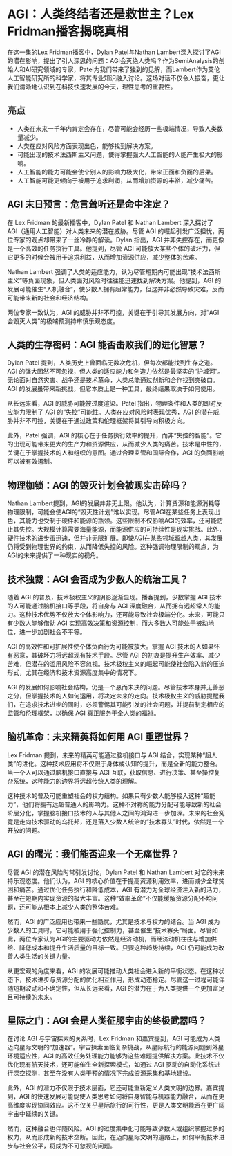 # AGI：人类终结者还是救世主？Lex Fridman播客揭晓真相

在这一集的Lex Fridman播客中，Dylan Patel与Nathan Lambert深入探讨了AGI的潜在影响，提出了引人深思的问题：AGI会灭绝人类吗？作为SemiAnalysis的创始人和AI研究领域的专家，Patel为我们带来了独到的见解，而Lambert作为艾伦人工智能研究所的科学家，将其专业知识融入讨论。这场对话不仅令人振奋，更让我们清晰地认识到在科技快速发展的今天，理性思考的重要性。

## 亮点
- 人类在未来一千年内肯定会存在，尽管可能会经历一些极端情况，导致人类数量减少。
- 人类在应对风险方面表现出色，能够找到解决方案。
- 可能出现的技术法西斯主义问题，使得掌握强大人工智能的人能产生极大的影响。
- 人工智能的能力可能会使个别人的影响力极大化，带来正面和负面的后果。
- 人工智能可能更倾向于被用于追求利润，从而增加资源的丰裕，减少痛苦。

## AGI 末日预言：危言耸听还是命中注定？
在 Lex Fridman 的最新播客中，Dylan Patel 和 Nathan Lambert 深入探讨了 AGI（通用人工智能）对人类未来的潜在威胁。尽管 AGI 的崛起引发广泛担忧，两位专家的观点却带来了一丝冷静的解读。Dylan 指出，AGI 并非失控存在，而更像是一个高效的任务执行工具。他提到，尽管 AGI 可能放大某些个体的破坏力，但它更多的时候会被用于追求利益，从而增加资源供应，减少整体的苦难。

Nathan Lambert 强调了人类的适应能力，认为尽管短期内可能出现“技术法西斯主义”等负面现象，但人类面对风险时往往能迅速找到解决方案。他提到，AGI 的发展可能催生“人机融合”，使少数人拥有超常能力，但这并非必然导致灾难，反而可能带来新的社会和经济结构。

两位专家一致认为，AGI 的威胁并非不可控，关键在于引导其发展方向，对“AGI 会毁灭人类”的极端预测持审慎乐观态度。

## 人类的生存密码：AGI 能否击败我们的进化智慧？
Dylan Patel 提到，人类历史上曾面临无数次危机，但每次都能找到生存之道。AGI 的强大固然不可忽视，但人类的适应能力和创造力依然是最坚实的“护城河”。无论面对自然灾害、战争还是技术革命，人类总能通过创新和合作找到突破口。AGI 的发展虽带来新挑战，但它本质上是一种工具，最终结果取决于如何使用。

从长远来看，AGI 的威胁可能被过度渲染。Patel 指出，物理条件和人类的即时反应能力限制了 AGI 的“失控”可能性。人类在应对风险时表现优秀，AGI 的潜在威胁并非不可控，关键在于通过政策和伦理框架将其引导向积极方向。

此外，Patel 强调，AGI 的核心在于任务执行效率的提升，而非“失控的智能”。它的出现可能带来更大的生产力和资源供应，从而减少人类的痛苦。技术是中性的，关键在于掌握技术的人和组织的意图。通过合理监管和国际合作，AGI 的负面影响可以被有效遏制。

## 物理枷锁：AGI 的毁灭计划会被现实击碎吗？
Nathan Lambert提到，AGI的发展并非无上限。他认为，计算资源和能源消耗等物理限制，可能会使AGI的“毁灭性计划”难以实现。尽管AGI在某些任务上表现出色，其能力也受制于硬件和能源的瓶颈。这些限制不仅影响AGI的效率，还可能防止其失控。大规模计算需要海量能源，而能源供应的可持续性是现实挑战。此外，硬件技术的进步虽迅速，但并非无限扩展。即使AGI在某些领域超越人类，其发展仍将受到物理世界的约束，从而降低失控的风险。这种强调物理限制的观点，为AGI的未来提供了一种现实的视角。

## 技术独裁：AGI 会否成为少数人的统治工具？
随着 AGI 的普及，技术极权主义的阴影逐渐显现。播客提到，少数掌握 AGI 技术的人可能通过脑机接口等手段，将自身与 AGI 深度融合，从而拥有远超常人的能力。这种技术优势不仅放大个体影响力，还可能导致社会极端分化。未来，可能只有少数人能够借助 AGI 实现高效决策和资源控制，而大多数人可能处于被动地位，进一步加剧社会不平等。

AGI 的高效性和可扩展性使个体负面行为可能被放大。掌握 AGI 技术的人如果怀有恶意，其破坏力将远超现有技术手段。尽管 AGI 的初衷是提升生产效率、减少苦难，但潜在的滥用风险不容忽视。技术极权主义的崛起可能使社会陷入新的压迫形式，尤其在经济和技术资源高度集中的情况下。

AGI 的发展如何影响社会结构，仍是一个悬而未决的问题。尽管技术本身并无善恶之分，但掌握技术的人如何运用，将决定未来的走向。技术极权主义的威胁提醒我们，在追求技术进步的同时，必须警惕其可能引发的社会问题，并提前制定相应的监管和伦理框架，以确保 AGI 真正服务于全人类的福祉。

## 脑机革命：未来精英将如何用 AGI 重塑世界？
Lex Fridman 提到，未来的精英可能通过脑机接口与 AGI 结合，实现某种“超人类”的进化。这种技术应用将不仅限于身体或认知的提升，而是全新的能力整合。当一个人可以通过脑机接口直接与 AGI 互联，获取信息、进行决策、甚至操控复杂系统，这种能力的边界将远超传统人类的理解。

这种技术的普及可能重塑社会的权力结构。如果只有少数人能够接入这种“超能力”，他们将拥有远超普通人的影响力。这种不对称的能力分配可能导致新的社会阶层分化，掌握脑机接口技术的人与其他人之间的鸿沟进一步加深。未来的社会究竟是走向技术驱动的乌托邦，还是落入少数人统治的“技术寡头”时代，依然是一个开放的问题。

## AGI 的曙光：我们能否迎来一个无痛世界？
尽管 AGI 的潜在风险时常引发讨论，Dylan Patel 和 Nathan Lambert 对它的未来持乐观态度。他们认为，AGI 的核心价值在于提高资源利用效率，进而减少全球贫困和痛苦。通过优化任务执行和降低成本，AGI 有潜力为全球经济注入新的活力，甚至在短期内实现资源的极大丰富。这种“效率革命”不仅能缓解资源分配不均问题，还可能从根本上减少人类的整体苦难。

然而，AGI 的广泛应用也带来一些隐忧，尤其是技术与权力的结合。当 AGI 成为少数人的工具时，它可能被用于强化控制力，甚至催生“技术寡头”局面。尽管如此，两位专家认为AGI的主要驱动力依然是经济动机，而经济动机往往与增加供给、降低成本和提升生活质量的目标一致。只要这种趋势持续，AGI 仍可能成为改善人类生活的关键力量。

从更宏观的角度来看，AGI 的发展可能推动人类社会进入新的平衡状态。在这种状态下，技术进步与资源分配的优化相互作用，形成动态稳定。尽管这一过程可能伴随短期波动和不确定性，但从长远来看，AGI 的潜力在于为人类提供一个更加富足且可持续的未来。

## 星际之门：AGI 会是人类征服宇宙的终极武器吗？
在讨论 AGI 与宇宙探索的关系时，Lex Fridman 和嘉宾提到，AGI 可能成为人类迈向星际文明的“加速器”。宇宙探索面临复杂挑战，从星际航行的能源问题到外星环境适应性，AGI 的高效任务处理能力能够为这些难题提供解决方案。此技术不仅优化现有航天技术，还可能催生全新探索模式，如通过 AGI 驱动的自动化系统进行深空探测，甚至在没有人类干预的情况下完成资源采集和基地建设。

此外，AGI 的潜力不仅限于技术层面，它还可能重新定义人类文明的边界。嘉宾提到，AGI 的快速发展可能促使人类思考如何将自身智能与机器能力融合，从而在更高维度实现协同效应。这不仅关乎星际旅行的可行性，更是人类文明能否在更广阔宇宙中延续的关键。

然而，这种融合也伴随风险。AGI 的过度集中化可能导致少数人或组织掌握过多的权力，从而形成新的技术垄断。因此，在迈向星际文明的道路上，如何平衡技术进步与社会公平，将成为不可忽视的问题。